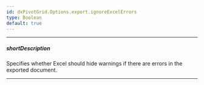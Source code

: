 ```yaml
---
id: dxPivotGrid.Options.export.ignoreExcelErrors
type: Boolean
default: true
---
```

---
##### shortDescription
Specifies whether Excel should hide warnings if there are errors in the exported document.

---

